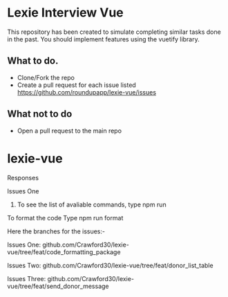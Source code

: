 # Lexie Interview Vue

This repository has been created to simulate completing similar tasks done in the past. 
You should implement features using the vuetify library. 


## What to do.

* Clone/Fork the repo
* Create a pull request for each issue listed https://github.com/roundupapp/lexie-vue/issues

## What not to do
* Open a pull request to the main repo

# lexie-vue

Responses

Issues One 

1. To see the list of avaliable commands,
type npm run 

To format the code
Type npm run format


Here the branches for the issues:-

Issues One:
github.com/Crawford30/lexie-vue/tree/feat/code_formatting_package

Issues Two:
github.com/Crawford30/lexie-vue/tree/feat/donor_list_table

Issues Three:
github.com/Crawford30/lexie-vue/tree/feat/send_donor_message


